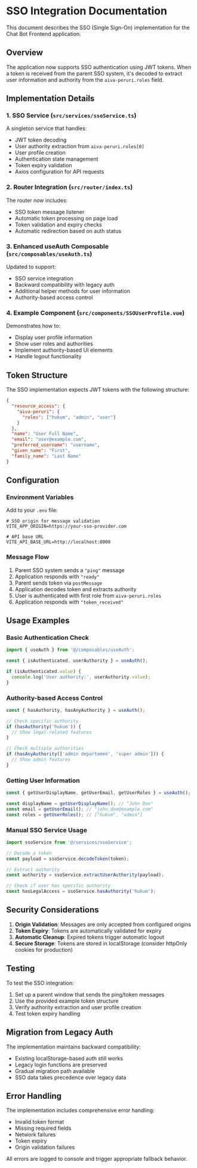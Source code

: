 # SSO Integration Documentation

This document describes the SSO (Single Sign-On) implementation for the Chat Bot Frontend application.

## Overview

The application now supports SSO authentication using JWT tokens. When a token is received from the parent SSO system, it's decoded to extract user information and authority from the `aiva-peruri.roles` field.

## Implementation Details

### 1. SSO Service (`src/services/ssoService.ts`)

A singleton service that handles:
- JWT token decoding
- User authority extraction from `aiva-peruri.roles[0]`
- User profile creation
- Authentication state management
- Token expiry validation
- Axios configuration for API requests

### 2. Router Integration (`src/router/index.ts`)

The router now includes:
- SSO token message listener
- Automatic token processing on page load
- Token validation and expiry checks
- Automatic redirection based on auth status

### 3. Enhanced useAuth Composable (`src/composables/useAuth.ts`)

Updated to support:
- SSO service integration
- Backward compatibility with legacy auth
- Additional helper methods for user information
- Authority-based access control

### 4. Example Component (`src/components/SSOUserProfile.vue`)

Demonstrates how to:
- Display user profile information
- Show user roles and authorities
- Implement authority-based UI elements
- Handle logout functionality

## Token Structure

The SSO implementation expects JWT tokens with the following structure:

```json
{
  "resource_access": {
    "aiva-peruri": {
      "roles": ["hukum", "admin", "user"]
    }
  },
  "name": "User Full Name",
  "email": "user@example.com",
  "preferred_username": "username",
  "given_name": "First",
  "family_name": "Last Name"
}
```

## Configuration

### Environment Variables

Add to your `.env` file:

```env
# SSO origin for message validation
VITE_APP_ORIGIN=https://your-sso-provider.com

# API base URL
VITE_API_BASE_URL=http://localhost:8000
```

### Message Flow

1. Parent SSO system sends a `"ping"` message
2. Application responds with `"ready"`
3. Parent sends token via `postMessage`
4. Application decodes token and extracts authority
5. User is authenticated with first role from `aiva-peruri.roles`
6. Application responds with `"token_received"`

## Usage Examples

### Basic Authentication Check

```typescript
import { useAuth } from '@/composables/useAuth';

const { isAuthenticated, userAuthority } = useAuth();

if (isAuthenticated.value) {
  console.log('User authority:', userAuthority.value);
}
```

### Authority-based Access Control

```typescript
const { hasAuthority, hasAnyAuthority } = useAuth();

// Check specific authority
if (hasAuthority('hukum')) {
  // Show legal-related features
}

// Check multiple authorities
if (hasAnyAuthority(['admin departemen', 'super admin'])) {
  // Show admin features
}
```

### Getting User Information

```typescript
const { getUserDisplayName, getUserEmail, getUserRoles } = useAuth();

const displayName = getUserDisplayName(); // "John Doe"
const email = getUserEmail(); // "john.doe@example.com"
const roles = getUserRoles(); // ["hukum", "admin"]
```

### Manual SSO Service Usage

```typescript
import ssoService from '@/services/ssoService';

// Decode a token
const payload = ssoService.decodeToken(token);

// Extract authority
const authority = ssoService.extractUserAuthority(payload);

// Check if user has specific authority
const hasLegalAccess = ssoService.hasAuthority('hukum');
```

## Security Considerations

1. **Origin Validation**: Messages are only accepted from configured origins
2. **Token Expiry**: Tokens are automatically validated for expiry
3. **Automatic Cleanup**: Expired tokens trigger automatic logout
4. **Secure Storage**: Tokens are stored in localStorage (consider httpOnly cookies for production)

## Testing

To test the SSO integration:

1. Set up a parent window that sends the ping/token messages
2. Use the provided example token structure
3. Verify authority extraction and user profile creation
4. Test token expiry handling

## Migration from Legacy Auth

The implementation maintains backward compatibility:

- Existing localStorage-based auth still works
- Legacy login functions are preserved
- Gradual migration path available
- SSO data takes precedence over legacy data

## Error Handling

The implementation includes comprehensive error handling:

- Invalid token format
- Missing required fields
- Network failures
- Token expiry
- Origin validation failures

All errors are logged to console and trigger appropriate fallback behavior.
